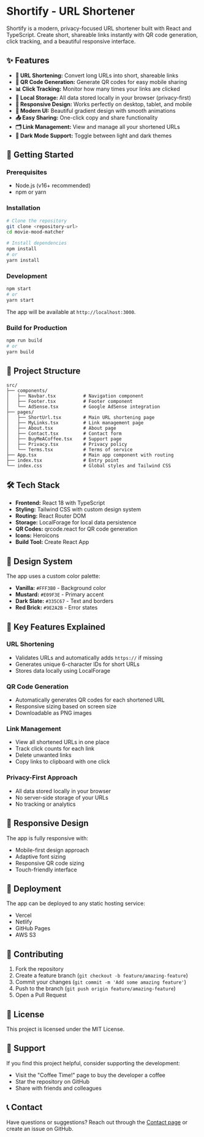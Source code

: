 # Shortify - URL Shortener

Shortify is a modern, privacy-focused URL shortener built with React and TypeScript. Create short, shareable links instantly with QR code generation, click tracking, and a beautiful responsive interface.

## ✨ Features

- **🔗 URL Shortening:** Convert long URLs into short, shareable links
- **📱 QR Code Generation:** Generate QR codes for easy mobile sharing
- **📊 Click Tracking:** Monitor how many times your links are clicked
- **💾 Local Storage:** All data stored locally in your browser (privacy-first)
- **📱 Responsive Design:** Works perfectly on desktop, tablet, and mobile
- **🎨 Modern UI:** Beautiful gradient design with smooth animations
- **📤 Easy Sharing:** One-click copy and share functionality
- **🗂️ Link Management:** View and manage all your shortened URLs
- **🌙 Dark Mode Support:** Toggle between light and dark themes

## 🚀 Getting Started

### Prerequisites

- Node.js (v16+ recommended)
- npm or yarn

### Installation

```bash
# Clone the repository
git clone <repository-url>
cd movie-mood-matcher

# Install dependencies
npm install
# or
yarn install
```

### Development

```bash
npm start
# or
yarn start
```

The app will be available at `http://localhost:3000`.

### Build for Production

```bash
npm run build
# or
yarn build
```

## 📁 Project Structure

```
src/
├── components/
│   ├── Navbar.tsx          # Navigation component
│   ├── Footer.tsx          # Footer component
│   └── AdSense.tsx         # Google AdSense integration
├── pages/
│   ├── ShortUrl.tsx        # Main URL shortening page
│   ├── MyLinks.tsx         # Link management page
│   ├── About.tsx           # About page
│   ├── Contact.tsx         # Contact form
│   ├── BuyMeACoffee.tsx    # Support page
│   ├── Privacy.tsx         # Privacy policy
│   └── Terms.tsx           # Terms of service
├── App.tsx                 # Main app component with routing
├── index.tsx               # Entry point
└── index.css               # Global styles and Tailwind CSS
```

## 🛠️ Tech Stack

- **Frontend:** React 18 with TypeScript
- **Styling:** Tailwind CSS with custom design system
- **Routing:** React Router DOM
- **Storage:** LocalForage for local data persistence
- **QR Codes:** qrcode.react for QR code generation
- **Icons:** Heroicons
- **Build Tool:** Create React App

## 🎨 Design System

The app uses a custom color palette:

- **Vanilla:** `#FFF3B0` - Background color
- **Mustard:** `#E09F3E` - Primary accent
- **Dark Slate:** `#335C67` - Text and borders
- **Red Brick:** `#9E2A2B` - Error states

## 🔧 Key Features Explained

### URL Shortening

- Validates URLs and automatically adds `https://` if missing
- Generates unique 6-character IDs for short URLs
- Stores data locally using LocalForage

### QR Code Generation

- Automatically generates QR codes for each shortened URL
- Responsive sizing based on screen size
- Downloadable as PNG images

### Link Management

- View all shortened URLs in one place
- Track click counts for each link
- Delete unwanted links
- Copy links to clipboard with one click

### Privacy-First Approach

- All data stored locally in your browser
- No server-side storage of your URLs
- No tracking or analytics

## 📱 Responsive Design

The app is fully responsive with:

- Mobile-first design approach
- Adaptive font sizing
- Responsive QR code sizing
- Touch-friendly interface

## 🚀 Deployment

The app can be deployed to any static hosting service:

- Vercel
- Netlify
- GitHub Pages
- AWS S3

## 🤝 Contributing

1. Fork the repository
2. Create a feature branch (`git checkout -b feature/amazing-feature`)
3. Commit your changes (`git commit -m 'Add some amazing feature'`)
4. Push to the branch (`git push origin feature/amazing-feature`)
5. Open a Pull Request

## 📄 License

This project is licensed under the MIT License.

## 🙏 Support

If you find this project helpful, consider supporting the development:

- Visit the "Coffee Time!" page to buy the developer a coffee
- Star the repository on GitHub
- Share with friends and colleagues

## 📞 Contact

Have questions or suggestions? Reach out through the [Contact page](/contact) or create an issue on GitHub.
